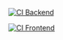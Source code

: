 [![CI Backend](https://github.com/EllairaT/SEEDS/actions/workflows/ci-backend.yml/badge.svg?branch=server)](https://github.com/EllairaT/SEEDS/actions/workflows/ci-backend.yml)

[![CI Frontend](https://github.com/EllairaT/SEEDS/actions/workflows/ci-frontend.yml/badge.svg)](https://github.com/EllairaT/SEEDS/actions/workflows/ci-frontend.yml)
